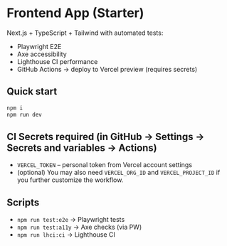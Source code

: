 
# Frontend App (Starter)

Next.js + TypeScript + Tailwind with automated tests:
- Playwright E2E
- Axe accessibility
- Lighthouse CI performance
- GitHub Actions → deploy to Vercel preview (requires secrets)

## Quick start
```bash
npm i
npm run dev
```

## CI Secrets required (in GitHub → Settings → Secrets and variables → Actions)
- `VERCEL_TOKEN` – personal token from Vercel account settings
- (optional) You may also need `VERCEL_ORG_ID` and `VERCEL_PROJECT_ID` if you further customize the workflow.

## Scripts
- `npm run test:e2e` → Playwright tests
- `npm run test:a11y` → Axe checks (via PW)
- `npm run lhci:ci` → Lighthouse CI
